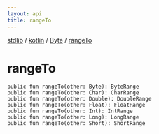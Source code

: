 ```yaml
---
layout: api
title: rangeTo
---
```

[stdlib](../../index.md) / [kotlin](../index.md) / [Byte](index.md) / [rangeTo](rangeTo.md)

# rangeTo

```
public fun rangeTo(other: Byte): ByteRange
public fun rangeTo(other: Char): CharRange
public fun rangeTo(other: Double): DoubleRange
public fun rangeTo(other: Float): FloatRange
public fun rangeTo(other: Int): IntRange
public fun rangeTo(other: Long): LongRange
public fun rangeTo(other: Short): ShortRange
```
